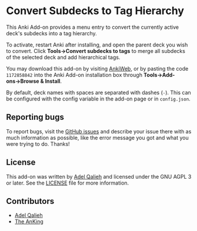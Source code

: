 # Convert Subdecks to Tag Hierarchy

This Anki Add-on provides a menu entry to convert the currently active deck's
subdecks into a tag hierarchy.

To activate, restart Anki after installing, and open the parent deck you wish to
convert. Click **Tools→Convert subdecks to tags** to merge all subdecks of the
selected deck and add hierarchical tags.

You may download this add-on by visiting [AnkiWeb](https://ankiweb.net/shared/info/1172858842),
or by pasting the code `1172858842` into the Anki Add-on installation box
through **Tools→Add-ons→Browse & Install**.

By default, deck names with spaces are separated with dashes (`-`). This can be
configured with the config variable in the add-on page or in `config.json`.

## Reporting bugs

To report bugs, visit the [GitHub issues](https://github.com/adelq/anki_hierarchy/issues)
and describe your issue there with as much information as possible, like the
error message you got and what you were trying to do. Thanks!

## License

This add-on was written by [Adel Qalieh](https://blog.adelqalieh.com/) and
licensed under the GNU AGPL 3 or later. See the [LICENSE](LICENSE) file for more
information.

## Contributors

* [Adel Qalieh](https://blog.adelqalieh.com/)
* [The AnKing](https://www.ankingmed.com/)
